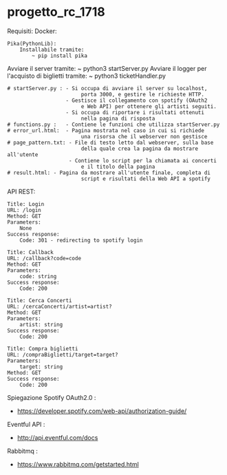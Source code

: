 # progetto_rc_1718

Requisiti:
	Docker:

	Pika(PythonLib):
		Installabile tramite:
			~ pip install pika

Avviare il server tramite:
	~ python3 startServer.py
Avviare il logger per l'acquisto di biglietti tramite:
	~ python3 ticketHandler.py
	
	# startServer.py : - Si occupa di avviare il server su localhost, 
							porta 3000, e gestire le richieste HTTP.
					   - Gestisce il collegamento con spotify (OAuth2
							e Web API) per ottenere gli artisti seguiti.
					   - Si occupa di riportare i risultati ottenuti 
							nella pagina di risposta
	# functions.py :   - Contiene le funzioni che utilizza startServer.py
	# error_url.html:  - Pagina mostrata nel caso in cui si richiede
							una risorsa che il webserver non gestisce
	# page_pattern.txt: - File di testo letto dal webserver, sulla base
							della quale crea la pagina da mostrare all'utente
						- Contiene lo script per la chiamata ai concerti
							e il titolo della pagina
	# result.html: - Pagina da mostrare all'utente finale, completa di
							script e risultati della Web API a spotify
							
						

API REST:

	Title: Login
	URL: /login
	Method: GET
	Parameters:
		None
	Success response:
		Code: 301 - redirecting to spotify login

	Title: Callback
	URL: /callback?code=code
	Method: GET
	Parameters:
		code: string
	Success response:
		Code: 200

	Title: Cerca Concerti
	URL: /cercaConcerti/artist=artist?
	Method: GET
	Parameters:
		artist: string
	Success response:
		Code: 200

	Title: Compra biglietti
	URL: /compraBiglietti/target=target?
	Parameters:
		target: string
	Method: GET
	Success response: 
		Code: 200

Spiegazione Spotify OAuth2.0 : 
 - https://developer.spotify.com/web-api/authorization-guide/
 
 Eventful API :
 - http://api.eventful.com/docs
 
 Rabbitmq :
 - https://www.rabbitmq.com/getstarted.html
